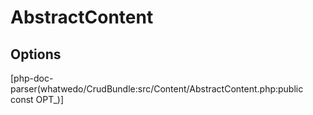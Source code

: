 # AbstractContent

## Options

[php-doc-parser(whatwedo/CrudBundle:src/Content/AbstractContent.php:public const OPT_)]
